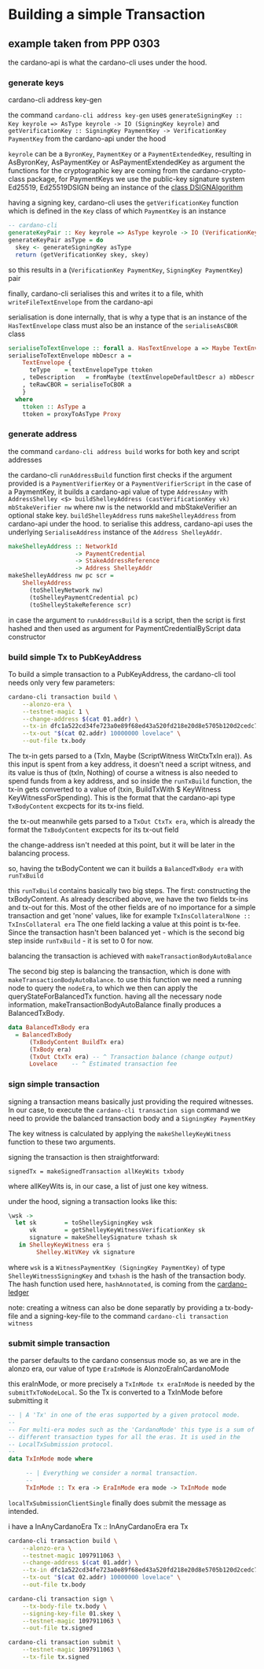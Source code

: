 # Building a simple Transaction

## example taken from PPP 0303

the cardano-api is what the cardano-cli uses under the hood.

### generate keys

cardano-cli address key-gen

the command `cardano-cli address key-gen` uses `generateSigningKey :: Key keyrole => AsType keyrole -> IO (SigningKey keyrole)` and `getVerificationKey :: SigningKey PaymentKey -> VerificationKey PaymentKey` from the cardano-api under the hood

`keyrole` can be a `ByronKey`, `PaymentKey` or a `PaymentExtendedKey`, resulting in AsByronKey, AsPaymentKey or AsPaymentExtendedKey as argument
the functions for the cryptographic key are coming from the cardano-crypto-class package, for PaymentKeys we use the public-key signature system Ed25519, Ed25519DSIGN being an instance of the [class DSIGNAlgorithm](https://github.com/input-output-hk/cardano-base/blob/dd60865a18478aa7f2936693da952cd22d76b080/cardano-crypto-class/src/Cardano/Crypto/DSIGN/Ed25519.hs)

having a signing key, cardano-cli uses the `getVerificationKey` function which is defined in the `Key` class of which `PaymentKey` is an instance 

```haskell
-- cardano-cli
generateKeyPair :: Key keyrole => AsType keyrole -> IO (VerificationKey keyrole, SigningKey keyrole)
generateKeyPair asType = do
  skey <- generateSigningKey asType
  return (getVerificationKey skey, skey)
```
so this results in a (`VerificationKey PaymentKey`, `SigningKey PaymentKey`) pair

finally, cardano-cli serialises this and writes it to a file, whith `writeFileTextEnvelope` from the cardano-api

serialisation is done internally, that is why a type that is an instance of the `HasTextEnvelope` class must also be an instance of the `serialiseAsCBOR` class 

```haskell
serialiseToTextEnvelope :: forall a. HasTextEnvelope a => Maybe TextEnvelopeDescr -> a -> TextEnvelope
serialiseToTextEnvelope mbDescr a =
    TextEnvelope {
      teType    = textEnvelopeType ttoken
    , teDescription   = fromMaybe (textEnvelopeDefaultDescr a) mbDescr
    , teRawCBOR = serialiseToCBOR a
    }
  where
    ttoken :: AsType a
    ttoken = proxyToAsType Proxy
```

### generate address

the command `cardano-cli address build` works for both key and script addresses

the cardano-cli `runAddressBuild` function first checks if the argument provided is a `PaymentVerifierKey` or a `PaymentVerifierScript`
in the case of a PaymentKey, it builds a cardano-api value of type `AddressAny` with `AddressShelley <$> buildShelleyAddress (castVerificationKey vk) mbStakeVerifier nw` where nw is the networkId and mbStakeVerifier an optional stake key.
`buildShelleyAddress` runs `makeShelleyAddress` from cardano-api under the hood.
to serialise this address, cardano-api uses the underlying `SerialiseAddress` instance of the `Address ShelleyAddr`.

```haskell
makeShelleyAddress :: NetworkId
                   -> PaymentCredential
                   -> StakeAddressReference
                   -> Address ShelleyAddr
makeShelleyAddress nw pc scr =
    ShelleyAddress
      (toShelleyNetwork nw)
      (toShelleyPaymentCredential pc)
      (toShelleyStakeReference scr)
```

in case the argument to `runAddressBuild` is a script, then the script is first hashed and then used as argument for PaymentCredentialByScript data constructor

### build simple Tx to PubKeyAddress

To build a simple transaction to a PubKeyAddress, the cardano-cli tool needs only very few parameters:
 
```bash
cardano-cli transaction build \
    --alonzo-era \
    --testnet-magic 1 \
    --change-address $(cat 01.addr) \
    --tx-in dfc1a522cd34fe723a0e89f68ed43a520fd218e20d8e5705b120d2cedc7f45ad#0 \
    --tx-out "$(cat 02.addr) 10000000 lovelace" \
    --out-file tx.body
```

The tx-in gets parsed to a (TxIn, Maybe (ScriptWitness WitCtxTxIn era)). As this input is spent from a key address, it doesn't need a script witness, and its value is thus of (txIn, Nothing) 
of course a witness is also needed to spend funds from a key address, and so inside the `runTxBuild` function, the tx-in gets converted to a value of (txin, BuildTxWith $ KeyWitness KeyWitnessForSpending). This is the format that the cardano-api type `TxBodyContent` excpects for its tx-ins field.

the tx-out meanwhile gets parsed to a `TxOut CtxTx era`, which is already the format the `TxBodyContent` excpects for its tx-out field 

the change-address isn't needed at this point, but it will be later in the balancing process.

so, having the txBodyContent we can it builds a `BalancedTxBody era` with `runTxBuild`

this `runTxBuild` contains basically two big steps. The first: constructing the txBodyContent. As already described above, we have the two fields tx-ins and tx-out for this. Most of the other fields are of no importance for a simple transaction and get 'none' values, like for example `TxInsCollateralNone :: TxInsCollateral era`
The one field lacking a value at this point is tx-fee. Since the transaction hasn't been balanced yet - which is the second big step inside `runTxBuild` - it is set to 0 for now.

balancing the transaction is achieved with `makeTransactionBodyAutoBalance`

The second big step is balancing the transaction, which is done with `makeTransactionBodyAutoBalance`. to use this function we need a running node to query the `nodeEra`, to which we then can apply the queryStateForBalancedTx function. 
having all the necessary node information, makeTransactionBodyAutoBalance finally produces a BalancedTxBody.
     
```haskell
data BalancedTxBody era
  = BalancedTxBody
      (TxBodyContent BuildTx era)
      (TxBody era)
      (TxOut CtxTx era) -- ^ Transaction balance (change output)
      Lovelace    -- ^ Estimated transaction fee
```

### sign simple transaction

signing a transaction means basically just providing the required witnesses. In our case, to execute the `cardano-cli transaction sign` command we need to provide the balanced transaction body and a `SigningKey PaymentKey`

The key witness is calculated by applying the `makeShelleyKeyWitness` function to these two arguments.

signing the transaction is then straightforward:

`signedTx = makeSignedTransaction allKeyWits txbody`

where allKeyWits is, in our case, a list of just one key witness.

under the hood, signing a transaction looks like this:

``` haskell
\wsk ->
  let sk        = toShelleySigningKey wsk
      vk        = getShelleyKeyWitnessVerificationKey sk
      signature = makeShelleySignature txhash sk
   in ShelleyKeyWitness era $
        Shelley.WitVKey vk signature
```

where `wsk` is a `WitnessPaymentKey (SigningKey PaymentKey)` of type `ShelleyWitnessSigningKey` and `txhash` is the hash of the transaction body. The hash function used here, `hashAnnotated`, is coming from the [cardano-ledger](https://github.com/input-output-hk/cardano-ledger/blob/master/libs/cardano-ledger-core/src/Cardano/Ledger/SafeHash.hs)

note: creating a witness can also be done separatly by providing a tx-body-file and a signing-key-file to the command `cardano-cli transaction witness`

### submit simple transaction

the parser defaults to the cardano consensus mode
so, as we are in the alonzo era, our value of type `EraInMode` is AlonzoEraInCardanoMode

this eraInMode, or more precisely a `TxInMode tx eraInMode` is needed by the `submitTxToNodeLocal`. So the Tx is converted to a TxInMode before submitting it

```haskell
-- | A 'Tx' in one of the eras supported by a given protocol mode.
--
-- For multi-era modes such as the 'CardanoMode' this type is a sum of the
-- different transaction types for all the eras. It is used in the
-- LocalTxSubmission protocol.
--
data TxInMode mode where

     -- | Everything we consider a normal transaction.
     --
     TxInMode :: Tx era -> EraInMode era mode -> TxInMode mode
```

`localTxSubmissionClientSingle` finally does submit the message as intended. 

i have a InAnyCardanoEra Tx :: InAnyCardanoEra era Tx

```bash
cardano-cli transaction build \
    --alonzo-era \
    --testnet-magic 1097911063 \
    --change-address $(cat 01.addr) \
    --tx-in dfc1a522cd34fe723a0e89f68ed43a520fd218e20d8e5705b120d2cedc7f45ad#0 \
    --tx-out "$(cat 02.addr) 10000000 lovelace" \
    --out-file tx.body

cardano-cli transaction sign \
    --tx-body-file tx.body \
    --signing-key-file 01.skey \
    --testnet-magic 1097911063 \
    --out-file tx.signed

cardano-cli transaction submit \
    --testnet-magic 1097911063 \
    --tx-file tx.signed
```
